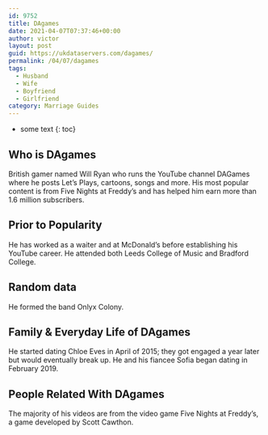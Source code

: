 ```yaml
---
id: 9752
title: DAgames
date: 2021-04-07T07:37:46+00:00
author: victor
layout: post
guid: https://ukdataservers.com/dagames/
permalink: /04/07/dagames
tags:
  - Husband
  - Wife
  - Boyfriend
  - Girlfriend
category: Marriage Guides
---
```


* some text
{: toc}


## Who is DAgames



British gamer named Will Ryan who runs the YouTube channel DAGames where he posts Let&#8217;s Plays, cartoons, songs and more. His most popular content is from Five Nights at Freddy&#8217;s and has helped him earn more than 1.6 million subscribers.

                
                
                
## Prior to Popularity



He has worked as a waiter and at McDonald&#8217;s before establishing his YouTube career. He attended both Leeds College of Music and Bradford College.

                
                
                
## Random data



He formed the band Onlyx Colony.

                
                
                
## Family & Everyday Life of DAgames



He started dating Chloe Eves in April of 2015; they got engaged a year later but would eventually break up. He and his fiancee Sofia began dating in February 2019.

                
                
                
## People Related With DAgames



The majority of his videos are from the video game Five Nights at Freddy&#8217;s, a game developed by Scott Cawthon.

                
              
            
          
          
          